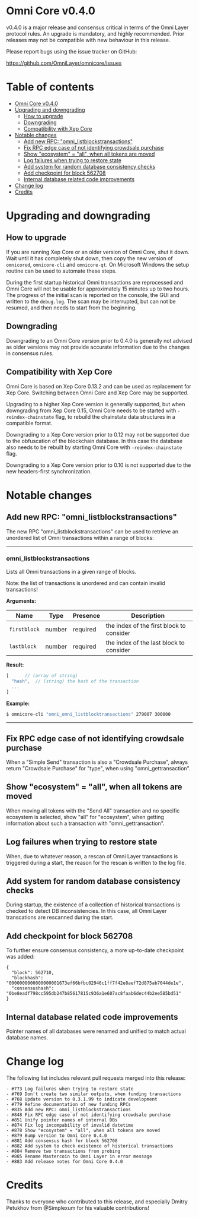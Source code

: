 Omni Core v0.4.0
================

v0.4.0 is a major release and consensus critical in terms of the Omni Layer protocol rules. An upgrade is mandatory, and highly recommended. Prior releases may not be compatible with new behaviour in this release.

Please report bugs using the issue tracker on GitHub:

  https://github.com/OmniLayer/omnicore/issues

Table of contents
=================

- [Omni Core v0.4.0](#omni-core-v040)
- [Upgrading and downgrading](#upgrading-and-downgrading)
  - [How to upgrade](#how-to-upgrade)
  - [Downgrading](#downgrading)
  - [Compatibility with Xep Core](#compatibility-with-bitcoin-core)
- [Notable changes](#notable-changes)
  - [Add new RPC: "omni_listblockstransactions"](#add-new-rpc-omni_listblockstransactions)
  - [Fix RPC edge case of not identifying crowdsale purchase](#fix-rpc-edge-case-of-not-identifying-crowdsale-purchase)
  - [Show "ecosystem" = "all", when all tokens are moved](#show-ecosystem--all-when-all-tokens-are-moved)
  - [Log failures when trying to restore state](#log-failures-when-trying-to-restore-state)
  - [Add system for random database consistency checks](#add-system-for-random-database-consistency-checks)
  - [Add checkpoint for block 562708](#add-checkpoint-for-block-562708)
  - [Internal database related code improvements](#internal-database-related-code-improvements)
- [Change log](#change-log)
- [Credits](#credits)

Upgrading and downgrading
=========================

How to upgrade
--------------

If you are running Xep Core or an older version of Omni Core, shut it down. Wait until it has completely shut down, then copy the new version of `omnicored`, `omnicore-cli` and `omnicore-qt`. On Microsoft Windows the setup routine can be used to automate these steps.

During the first startup historical Omni transactions are reprocessed and Omni Core will not be usable for approximately 15 minutes up to two hours. The progress of the initial scan is reported on the console, the GUI and written to the `debug.log`. The scan may be interrupted, but can not be resumed, and then needs to start from the beginning.

Downgrading
-----------

Downgrading to an Omni Core version prior to 0.4.0 is generally not advised as older versions may not provide accurate information due to the changes in consensus rules.

Compatibility with Xep Core
-------------------------------

Omni Core is based on Xep Core 0.13.2 and can be used as replacement for Xep Core. Switching between Omni Core and Xep Core may be supported.

Upgrading to a higher Xep Core version is generally supported, but when downgrading from Xep Core 0.15, Omni Core needs to be started with `-reindex-chainstate` flag, to rebuild the chainstate data structures in a compatible format.

Downgrading to a Xep Core version prior to 0.12 may not be supported due to the obfuscation of the blockchain database. In this case the database also needs to be rebuilt by starting Omni Core with `-reindex-chainstate` flag.

Downgrading to a Xep Core version prior to 0.10 is not supported due to the new headers-first synchronization.

Notable changes
===============

Add new RPC: "omni_listblockstransactions"
-----------------------------------------

The new RPC "omni_listblockstransactions" can be used to retrieve an unordered list of Omni transactions within a range of blocks:

---

### omni_listblockstransactions

Lists all Omni transactions in a given range of blocks.

Note: the list of transactions is unordered and can contain invalid transactions!

**Arguments:**

| Name                | Type    | Presence | Description                                                                                  |
|---------------------|---------|----------|----------------------------------------------------------------------------------------------|
| `firstblock`        | number  | required | the index of the first block to consider                                                     |
| `lastblock`         | number  | required | the index of the last block to consider                                                      |

**Result:**
```js
[      // (array of string)
  "hash",  // (string) the hash of the transaction
  ...
]
```

**Example:**

```bash
$ omnicore-cli "omni_omni_listblocktransactions" 279007 300000
```

---


Fix RPC edge case of not identifying crowdsale purchase
-----------------------------------------

When a "Simple Send" transaction is also a "Crowdsale Purchase", always return "Crowdsale Purchase" for "type", when using "omni_gettransaction".


Show "ecosystem" = "all", when all tokens are moved
-----------------------------------------

When moving all tokens with the "Send All" transaction and no specific ecosystem is selected, show "all" for "ecosystem", when getting information about such a transaction with "omni_gettransaction".


Log failures when trying to restore state
-----------------------------------------

When, due to whatever reason, a rescan of Omni Layer transactions is triggered during a start, the reason for the rescan is written to the log file.


Add system for random database consistency checks
-----------------------------------------

During startup, the existence of a collection of historical transactions is checked to detect DB inconsistencies. In this case, all Omni Layer transcations are rescanned during the start.


Add checkpoint for block 562708
-----------------------------------------

To further ensure consensus consistency, a more up-to-date checkpoint was added:

```
{
  "block": 562710,
  "blockhash": "0000000000000000001673ef66bfbc02946c1ff7f42e8aef72d875ab7044de1e",
  "consensushash": "0be8eadf798cc595db247b85617815c936a1e607ac8faab6dec44b2ee585bd51"
}
```


Internal database related code improvements
-----------------------------------------

Pointer names of all databases were renamed and unified to match actual database names.


Change log
==========

The following list includes relevant pull requests merged into this release:
```
- #773 Log failures when trying to restore state
- #769 Don't create two similar outputs, when funding transactions
- #768 Update version to 0.3.1.99 to indicate development
- #779 Refine documentation of new funding RPCs
- #835 Add new RPC: omni_listblockstransactions
- #848 Fix RPC edge case of not identifying crowdsale purchase
- #851 Unify pointer names of internal DBs
- #874 Fix log incompability of invalid datetime
- #878 Show "ecosystem" = "all", when all tokens are moved
- #879 Bump version to Omni Core 0.4.0
- #881 Add consensus hash for block 562708
- #882 Add system to check existence of historical transactions
- #884 Remove two transactions from probing
- #885 Rename Mastercoin to Omni Layer in error message
- #883 Add release notes for Omni Core 0.4.0
```

Credits
=======

Thanks to everyone who contributed to this release, and especially Dmitry Petukhov from @Simplexum for his valuable contributions!
